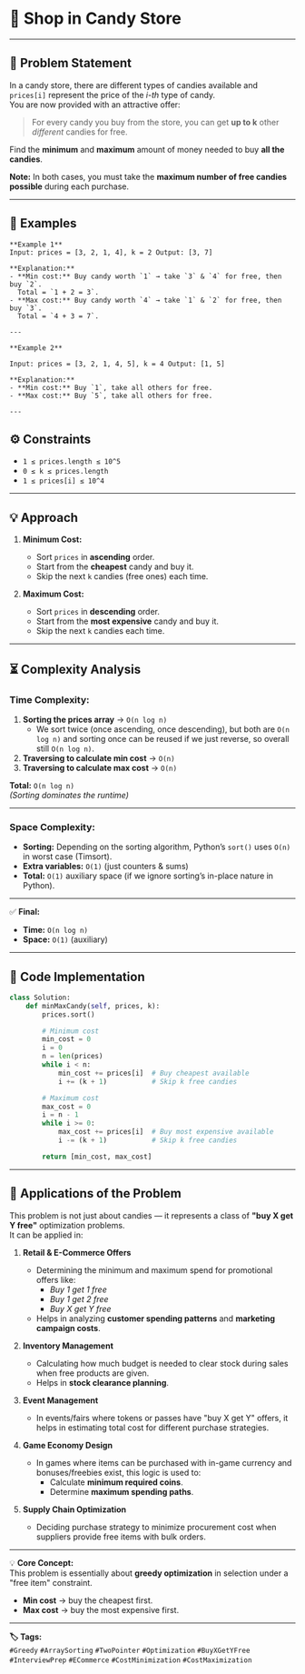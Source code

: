 # 🍬 Shop in Candy Store
---

## 📜 Problem Statement  
In a candy store, there are different types of candies available and `prices[i]` represent the price of the *i-th* type of candy.  
You are now provided with an attractive offer:  

> For every candy you buy from the store, you can get **up to k** other *different* candies for free.  

Find the **minimum** and **maximum** amount of money needed to buy **all the candies**.  

**Note:** In both cases, you must take the **maximum number of free candies possible** during each purchase.

---

## 📌 Examples  
```text
**Example 1**
Input: prices = [3, 2, 1, 4], k = 2 Output: [3, 7]

**Explanation:**  
- **Min cost:** Buy candy worth `1` → take `3` & `4` for free, then buy `2`.  
  Total = `1 + 2 = 3`.  
- **Max cost:** Buy candy worth `4` → take `1` & `2` for free, then buy `3`.  
  Total = `4 + 3 = 7`.  

---

**Example 2**

Input: prices = [3, 2, 1, 4, 5], k = 4 Output: [1, 5]

**Explanation:**  
- **Min cost:** Buy `1`, take all others for free.  
- **Max cost:** Buy `5`, take all others for free.  

---
```
## ⚙️ Constraints
- `1 ≤ prices.length ≤ 10^5`
- `0 ≤ k ≤ prices.length`
- `1 ≤ prices[i] ≤ 10^4`

---

## 💡 Approach
1. **Minimum Cost:**
   - Sort `prices` in **ascending** order.
   - Start from the **cheapest** candy and buy it.
   - Skip the next `k` candies (free ones) each time.
   
2. **Maximum Cost:**
   - Sort `prices` in **descending** order.
   - Start from the **most expensive** candy and buy it.
   - Skip the next `k` candies each time.

---
## ⏳ Complexity Analysis

### Time Complexity:
1. **Sorting the prices array** → `O(n log n)`  
   - We sort twice (once ascending, once descending), but both are `O(n log n)` and sorting once can be reused if we just reverse, so overall still `O(n log n)`.
2. **Traversing to calculate min cost** → `O(n)`
3. **Traversing to calculate max cost** → `O(n)`

**Total:** `O(n log n)`  
*(Sorting dominates the runtime)*

---

### Space Complexity:
- **Sorting:** Depending on the sorting algorithm, Python’s `sort()` uses `O(n)` in worst case (Timsort).
- **Extra variables:** `O(1)` (just counters & sums)  
- **Total:** `O(1)` auxiliary space (if we ignore sorting’s in-place nature in Python).

---

✅ **Final:**  
- **Time:** `O(n log n)`  
- **Space:** `O(1)` (auxiliary)

---
## 📝 Code Implementation

```python
class Solution:
    def minMaxCandy(self, prices, k):
        prices.sort()

        # Minimum cost
        min_cost = 0
        i = 0
        n = len(prices)
        while i < n:
            min_cost += prices[i]  # Buy cheapest available
            i += (k + 1)           # Skip k free candies

        # Maximum cost
        max_cost = 0
        i = n - 1
        while i >= 0:
            max_cost += prices[i]  # Buy most expensive available
            i -= (k + 1)           # Skip k free candies

        return [min_cost, max_cost]

```
---
## 📌 Applications of the Problem

This problem is not just about candies — it represents a class of **"buy X get Y free"** optimization problems.  
It can be applied in:

1. **Retail & E-Commerce Offers**
   - Determining the minimum and maximum spend for promotional offers like:
     - *Buy 1 get 1 free*
     - *Buy 1 get 2 free*
     - *Buy X get Y free*
   - Helps in analyzing **customer spending patterns** and **marketing campaign costs**.

2. **Inventory Management**
   - Calculating how much budget is needed to clear stock during sales when free products are given.
   - Helps in **stock clearance planning**.

3. **Event Management**
   - In events/fairs where tokens or passes have "buy X get Y" offers, it helps in estimating total cost for different purchase strategies.

4. **Game Economy Design**
   - In games where items can be purchased with in-game currency and bonuses/freebies exist, this logic is used to:
     - Calculate **minimum required coins**.
     - Determine **maximum spending paths**.

5. **Supply Chain Optimization**
   - Deciding purchase strategy to minimize procurement cost when suppliers provide free items with bulk orders.

---

💡 **Core Concept:**  
This problem is essentially about **greedy optimization** in selection under a "free item" constraint.  
- **Min cost** → buy the cheapest first.  
- **Max cost** → buy the most expensive first.
---
**🏷️ Tags:**  
`#Greedy` `#ArraySorting` `#TwoPointer` `#Optimization` `#BuyXGetYFree` `#InterviewPrep` `#ECommerce` `#CostMinimization` `#CostMaximization`
